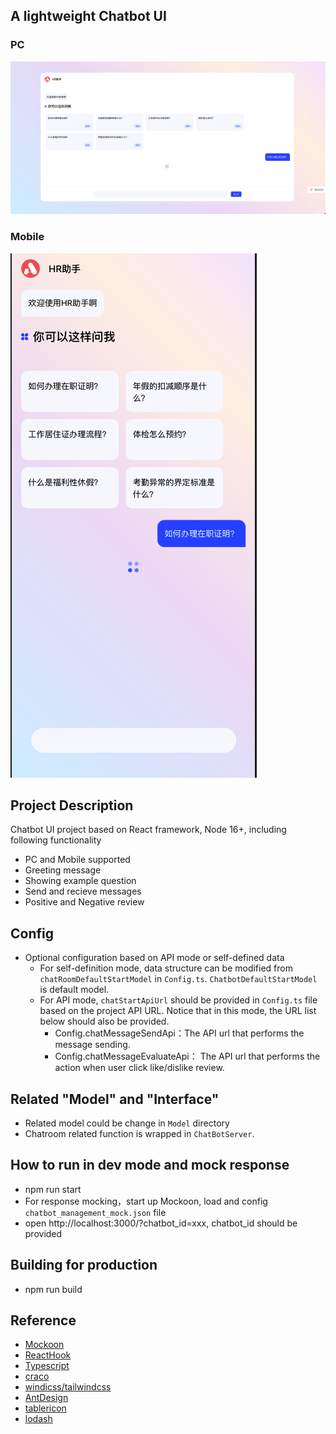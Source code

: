 ## A lightweight Chatbot UI
### PC
![image](pc.jpeg)

### Mobile
![image](mobile.jpeg)

## Project Description

Chatbot UI project based on React framework, Node 16+, including following functionality
- PC and Mobile supported
- Greeting message
- Showing example question
- Send and recieve messages
- Positive and Negative review

## Config

- Optional configuration based on API mode or self-defined data
    - For self-definition mode, data structure can be modified from ```chatRoomDefaultStartModel``` in ```Config.ts```. ```ChatbotDefaultStartModel``` is default model.
    - For API mode, ```chatStartApiUrl``` should be provided in ```Config.ts``` file based on the project API URL. Notice that in this mode, the URL list below should also be provided.
        - Config.chatMessageSendApi：The API url that performs the message sending.
        - Config.chatMessageEvaluateApi： The API url that performs the action when user click like/dislike review.

## Related "Model" and "Interface"
 - Related model could be change in ```Model``` directory
 - Chatroom related function is wrapped in ```ChatBotServer```.

## How to run in dev mode and mock response
- npm run start
- For response mocking，start up Mockoon, load and config ```chatbot_management_mock.json``` file
- open http://localhost:3000/?chatbot_id=xxx, chatbot_id should be provided

## Building for production
- npm run build

## Reference

- [Mockoon](https://mockoon.com/docs/latest/about/)
- [ReactHook](https://legacy.reactjs.org/docs/hooks-intro.html)
- [Typescript](https://www.tslang.cn/docs/home.html)
- [craco](https://craco.js.org/docs/getting-started/)
- [windicss/tailwindcss](https://windicss.org/guide/configuration.html)
- [AntDesign](https://ant.design/components/overview)
- [tablericon](https://tabler-icons.io/)
- [lodash](https://www.lodashjs.com/)

